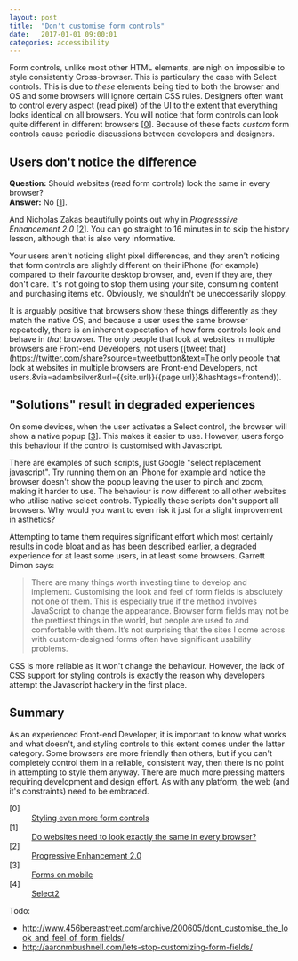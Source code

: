 ```yaml
---
layout: post
title:  "Don't customise form controls"
date:   2017-01-01 09:00:01
categories: accessibility
---
```


Form controls, unlike most other HTML elements, are nigh on impossible to style consistently Cross-browser. This is particulary the case with Select controls. This is due to *these* elements being tied to both the browser and OS and some browsers will ignore certain CSS rules. Designers often want to control every aspect (read pixel) of the UI  to the extent that everything looks identical on all browsers. You will notice that form controls can look quite different in different browsers [[0](#ref0)]. Because of these facts *custom* form controls cause periodic discussions between developers and designers.

## Users don't notice the difference

**Question:** Should websites (read form controls) look the same in every browser? <br>**Answer:** No [[1](#ref1)].

And Nicholas Zakas beautifully points out why in *Progresssive Enhancement 2.0* [[2](#ref2)]. You can go straight to 16 minutes in to skip the history lesson, although that is also very informative.

Your users aren't noticing slight pixel differences, and they aren't noticing that form controls are slightly different on their iPhone (for example) compared to their favourite desktop browser, and, even if they are, they don't care. It's not going to stop them using your site, consuming content and purchasing items etc. Obviously, we shouldn't be uneccessarily sloppy.

It is arguably positive that browsers show these things differently as they match the native OS, and because a user uses the same browser repeatedly, there is an inherent expectation of how form controls look and behave in *that* browser. The only people that look at websites in multiple browsers are Front-end Developers, not users ([tweet that](https://twitter.com/share?source=tweetbutton&text=The only people that look at websites in multiple browsers are Front-end Developers, not users.&via=adambsilver&url={{site.url}}{{page.url}}&hashtags=frontend)).

## "Solutions" result in degraded experiences

On some devices, when the user activates a Select control, the browser will show a native popup [[3](#ref3)]. This makes it easier to use. However, users forgo this behaviour if the control is customised with Javascript.

There are examples of such scripts, just Google "select replacement javascript". Try running them on an iPhone for example and notice the browser doesn't show the popup leaving the user to pinch and zoom, making it harder to use. The behaviour is now different to all other websites who utilise native select controls. Typically these scripts don't support all browsers. Why would you want to even risk it just for a slight improvement in asthetics?

Attempting to tame them requires significant effort which most certainly results in code bloat and as has been described earlier, a degraded experience for at least some users, in at least some browsers. Garrett Dimon says:

> There are many things worth investing time to develop and implement. Customising the look and feel of form fields is absolutely not one of them. This is especially true if the method involves JavaScript to change the appearance. Browser form fields may not be the prettiest things in the world, but people are used to and comfortable with them. It’s not surprising that the sites I come across with custom-designed forms often have significant usability problems.

CSS is more reliable as it won't change the behaviour. However, the lack of CSS support for styling controls is exactly the reason why developers attempt the Javascript hackery in the first place.

## Summary

As an experienced Front-end Developer, it is important to know what works and what doesn't, and styling controls to this extent comes under the latter category. Some browsers are more friendly than others, but if you can't completely control them in a reliable, consistent way, then there is no point in attempting to style them anyway. There are much more pressing matters requiring development and design effort. As with any platform, the web (and it's constraints) need to be embraced.

<dl>
	<dt class="citation" id="ref0">[0]</dt>
	<dd><a href="http://www.456bereastreet.com/archive/200410/styling_even_more_form_controls/">Styling even more form controls</a></dd>
	<dt class="citation" id="ref1">[1]</dt>
	<dd><a href="http://dowebsitesneedtolookexactlythesameineverybrowser.com/">Do websites need to look exactly the same in every browser?</a></dd>
	<dt class="citation" id="ref2">[2]</dt>
	<dd><a href="https://www.youtube.com/watch?v=hdTxeR90_1E">Progressive Enhancement 2.0</a></dd>
	<dt class="citation" id="ref3">[3]</dt>
	<dd><a href="http://www.smashingmagazine.com/2010/03/11/forms-on-mobile-devices-modern-solutions/">Forms on mobile</a></dd>
	<dt class="citation" id="ref4">[4]</dt>
	<dd><a href="http://ivaynberg.github.io/select2/">Select2</a></dd>
</dl>

Todo:
* http://www.456bereastreet.com/archive/200605/dont_customise_the_look_and_feel_of_form_fields/
* http://aaronmbushnell.com/lets-stop-customizing-form-fields/